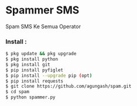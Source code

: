 # Spammer SMS
Spam SMS Ke Semua Operator

### Install :
````bash
$ pkg update && pkg upgrade 
$ pkg install python
$ pkg install git 
$ pip install pyfiglet
$ pip install --upgrade pip (opt)
$ pip install requests
$ git clone https://github.com/agungash/spam.git
$ cd spam
$ python spammer.py
````